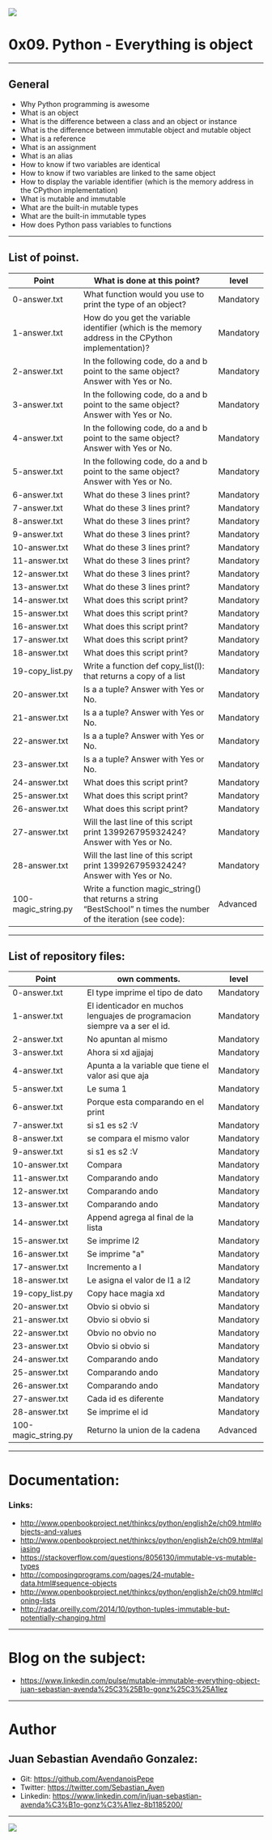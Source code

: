 ![](https://s3.amazonaws.com/intranet-projects-files/holbertonschool-higher-level_programming+/252/r_208403_QPSN8.jpg)

# 0x09. Python - Everything is object

------------

## General
- Why Python programming is awesome
- What is an object
- What is the difference between a class and an object or instance
- What is the difference between immutable object and mutable object
- What is a reference
- What is an assignment
- What is an alias
- How to know if two variables are identical
- How to know if two variables are linked to the same object
- How to display the variable identifier (which is the memory address in the CPython implementation)
- What is mutable and immutable
- What are the built-in mutable types
- What are the built-in immutable types
- How does Python pass variables to functions

------------

## List of poinst.

|  Point | What is done at this point? | level |
| ------------ | ------------ | ------------ |
| 0-answer.txt | What function would you use to print the type of an object? | Mandatory |
| 1-answer.txt | How do you get the variable identifier (which is the memory address in the CPython implementation)? | Mandatory |
| 2-answer.txt | In the following code, do a and b point to the same object? Answer with Yes or No. | Mandatory |
| 3-answer.txt | In the following code, do a and b point to the same object? Answer with Yes or No. | Mandatory |
| 4-answer.txt | In the following code, do a and b point to the same object? Answer with Yes or No. | Mandatory |
| 5-answer.txt | In the following code, do a and b point to the same object? Answer with Yes or No. | Mandatory |
| 6-answer.txt | What do these 3 lines print? | Mandatory |
| 7-answer.txt | What do these 3 lines print? | Mandatory |
| 8-answer.txt | What do these 3 lines print? | Mandatory |
| 9-answer.txt | What do these 3 lines print? | Mandatory |
| 10-answer.txt | What do these 3 lines print? | Mandatory |
| 11-answer.txt | What do these 3 lines print? | Mandatory |
| 12-answer.txt | What do these 3 lines print? | Mandatory |
| 13-answer.txt | What do these 3 lines print? | Mandatory |
| 14-answer.txt | What does this script print? | Mandatory |
| 15-answer.txt | What does this script print? | Mandatory |
| 16-answer.txt | What does this script print? | Mandatory |
| 17-answer.txt | What does this script print? | Mandatory |
| 18-answer.txt | What does this script print? | Mandatory |
| 19-copy_list.py | Write a function def copy_list(l): that returns a copy of a list | Mandatory |
| 20-answer.txt | Is a a tuple? Answer with Yes or No. | Mandatory |
| 21-answer.txt | Is a a tuple? Answer with Yes or No. | Mandatory |
| 22-answer.txt | Is a a tuple? Answer with Yes or No. | Mandatory |
| 23-answer.txt | Is a a tuple? Answer with Yes or No. | Mandatory |
| 24-answer.txt | What does this script print? | Mandatory |
| 25-answer.txt | What does this script print? | Mandatory |
| 26-answer.txt | What does this script print? | Mandatory |
| 27-answer.txt | Will the last line of this script print 139926795932424? Answer with Yes or No. | Mandatory |
| 28-answer.txt | Will the last line of this script print 139926795932424? Answer with Yes or No. | Mandatory |
| 100-magic_string.py | Write a function magic_string() that returns a string “BestSchool” n times the number of the iteration (see code): | Advanced |

------------

## List of repository files:

|  Point | own comments.  | level |
| ------------ | ------------ | ------------ |
| 0-answer.txt | El type imprime el tipo de dato | Mandatory |
| 1-answer.txt | El identicador en muchos lenguajes de programacion siempre va a ser el id. | Mandatory |
| 2-answer.txt | No apuntan al mismo | Mandatory |
| 3-answer.txt | Ahora si xd ajjajaj | Mandatory |
| 4-answer.txt | Apunta a la variable que tiene el valor asi que aja | Mandatory |
| 5-answer.txt | Le suma 1 | Mandatory |
| 6-answer.txt | Porque esta comparando en el print | Mandatory |
| 7-answer.txt | si s1 es s2 :V | Mandatory |
| 8-answer.txt | se compara el mismo valor | Mandatory |
| 9-answer.txt | si s1 es s2 :V | Mandatory |
| 10-answer.txt | Compara | Mandatory |
| 11-answer.txt | Comparando ando | Mandatory |
| 12-answer.txt | Comparando ando | Mandatory |
| 13-answer.txt | Comparando ando | Mandatory |
| 14-answer.txt | Append agrega al final de la lista | Mandatory |
| 15-answer.txt | Se imprime l2 | Mandatory |
| 16-answer.txt | Se imprime "a" | Mandatory |
| 17-answer.txt | Incremento a l | Mandatory |
| 18-answer.txt | Le asigna el valor de l1 a l2 | Mandatory |
| 19-copy_list.py | Copy hace magia xd | Mandatory |
| 20-answer.txt | Obvio si obvio si | Mandatory |
| 21-answer.txt | Obvio si obvio si | Mandatory |
| 22-answer.txt | Obvio no obvio no | Mandatory |
| 23-answer.txt | Obvio si obvio si | Mandatory |
| 24-answer.txt | Comparando ando  | Mandatory |
| 25-answer.txt | Comparando ando | Mandatory |
| 26-answer.txt | Comparando ando | Mandatory |
| 27-answer.txt | Cada id es diferente | Mandatory |
| 28-answer.txt | Se imprime el id | Mandatory |
| 100-magic_string.py | Returno la union de la cadena | Advanced |

------------

# Documentation:
### Links:

- http://www.openbookproject.net/thinkcs/python/english2e/ch09.html#objects-and-values
- http://www.openbookproject.net/thinkcs/python/english2e/ch09.html#aliasing
- https://stackoverflow.com/questions/8056130/immutable-vs-mutable-types
- http://composingprograms.com/pages/24-mutable-data.html#sequence-objects
- http://www.openbookproject.net/thinkcs/python/english2e/ch09.html#cloning-lists
- http://radar.oreilly.com/2014/10/python-tuples-immutable-but-potentially-changing.html

------------

# Blog on the subject:

-  https://www.linkedin.com/pulse/mutable-immutable-everything-object-juan-sebastian-avenda%25C3%25B1o-gonz%25C3%25A1lez

------------

# Author


## Juan Sebastian Avendaño Gonzalez:
- Git: https://github.com/AvendanoisPepe
- Twitter: https://twitter.com/Sebastian_Aven
- Linkedin: https://www.linkedin.com/in/juan-sebastian-avenda%C3%B1o-gonz%C3%A1lez-8b1185200/


------------


![](https://scontent.fbog4-1.fna.fbcdn.net/v/t39.30808-6/271153206_3074657909465585_6907762404450913633_n.jpg?_nc_cat=105&_nc_rgb565=1&ccb=1-5&_nc_sid=730e14&_nc_ohc=Wm9imN7mxqAAX_DgRTy&_nc_ht=scontent.fbog4-1.fna&oh=00_AT9bMuywrpnZKR3yaTAPu-lqwQ0uJpFTGIYQPM2wabvWlg&oe=61EB1180)